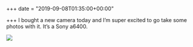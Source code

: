 +++
date = "2019-09-08T01:35:00+00:00"

+++
I bought a new camera today and I’m super excited to go take some photos with it. It’s a Sony a6400. 

![](/uploads/B99B4EF2-FB2B-4475-9612-8E0AF0856C1C.jpeg)